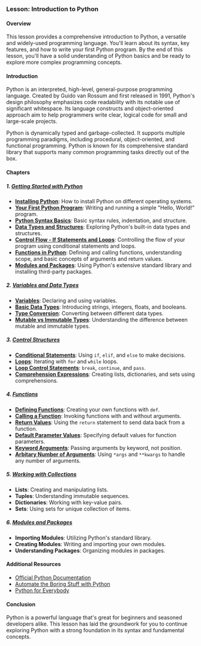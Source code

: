 ### Lesson: Introduction to Python

#### Overview
This lesson provides a comprehensive introduction to Python, a versatile and widely-used programming language. You'll learn about its syntax, key features, and how to write your first Python program. By the end of this lesson, you'll have a solid understanding of Python basics and be ready to explore more complex programming concepts.

#### Introduction
Python is an interpreted, high-level, general-purpose programming language. Created by Guido van Rossum and first released in 1991, Python's design philosophy emphasizes code readability with its notable use of significant whitespace. Its language constructs and object-oriented approach aim to help programmers write clear, logical code for small and large-scale projects.

Python is dynamically typed and garbage-collected. It supports multiple programming paradigms, including procedural, object-oriented, and functional programming. Python is known for its comprehensive standard library that supports many common programming tasks directly out of the box.

#### Chapters

##### 1. **[Getting Started with Python](./001.1-Getting%20Started%20with%20Python.md)**
   - **[Installing Python](./001.1-Getting%20Started%20with%20Python.md#Chapter%201:%20Installing%20Python)**: How to install Python on different operating systems.
   - **[Your First Python Program](./001.1.2-Your%20First%20Python%20Program.md)**: Writing and running a simple "Hello, World!" program.
   - **[Python Syntax Basics](./001.1.3-Python%20Syntax%20Basics.md)**: Basic syntax rules, indentation, and structure.
   - **[Data Types and Structures](./001.1.4-Data%20Types%20and%20Structures.md)**: Exploring Python's built-in data types and structures.
   - **[Control Flow - If Statements and Loops](./001.1.5-Control%20Flow%20-%20If%20Statements%20and%20Loops.md)**: Controlling the flow of your program using conditional statements and loops.
   - **[Functions in Python](./001.1.6-Functions%20in%20Python.md)**: Defining and calling functions, understanding scope, and basic concepts of arguments and return values.
   - **[Modules and Packages](./001.1.7-Modules%20and%20Packages.md)**: Using Python's extensive standard library and installing third-party packages.

##### 2. **[Variables and Data Types](./001.2-Variables%20and%20Data%20Types.md)**
   - **[Variables](./001.2-Variables%20and%20Data%20Types.md#Variables)**: Declaring and using variables.
   - **[Basic Data Types](./001.2-Variables%20and%20Data%20Types.md#Basic%20Data%20Types)**: Introducing strings, integers, floats, and booleans.
   - **[Type Conversion](./001.2-Variables%20and%20Data%20Types.md#Type%20Conversion)**: Converting between different data types.
   - **[Mutable vs Immutable Types](./001.2-Variables%20and%20Data%20Types.md#Mutable%20vs%20Immutable%20Types)**: Understanding the difference between mutable and immutable types.

##### 3. **[Control Structures](./001.3-Control%20Structures.md)**
   - **[Conditional Statements](./001.3-Control%20Structures.md#Conditional%20Statements%20(`if`,%20`elif`,%20`else`))**: Using `if`, `elif`, and `else` to make decisions.
   - **[Loops](./001.3-Control%20Structures.md#Loops)**: Iterating with `for` and `while` loops.
   - **[Loop Control Statements](./001.3-Control%20Structures.md#Loop%20Control%20Statements)**: `break`, `continue`, and `pass`.
   - **[Comprehension Expressions](./001.3-Control%20Structures.md#Comprehension%20Expressions)**: Creating lists, dictionaries, and sets using comprehensions.

##### 4. **[Functions](./001.4-Functions.md)**
   - **[Defining Functions](./001.4-Functions.md#Defining%20Functions)**: Creating your own functions with `def`.
   - **[Calling a Function](./001.4-Functions.md#Calling%20a%20Function)**: Invoking functions with and without arguments.
   - **[Return Values](./001.4-Functions.md#Return%20Values)**: Using the `return` statement to send data back from a function.
   - **[Default Parameter Values](./001.4-Functions.md#Default%20Parameter%20Values)**: Specifying default values for function parameters.
   - **[Keyword Arguments](./001.4-Functions.md#Keyword%20Arguments)**: Passing arguments by keyword, not position.
   - **[Arbitary Number of Arguments](./001.4-Functions.md#Arbitrary%20Number%20of%20Arguments)**: Using `*args` and `**kwargs` to handle any number of arguments.

##### 5. **[Working with Collections](./001.5-Working%20with%20Collections.md)**
   - **Lists**: Creating and manipulating lists.
   - **Tuples**: Understanding immutable sequences.
   - **Dictionaries**: Working with key-value pairs.
   - **Sets**: Using sets for unique collection of items.

##### 6. **[Modules and Packages](./001.6-Modules%20and%20Packages.md)**
   - **Importing Modules**: Utilizing Python's standard library.
   - **Creating Modules**: Writing and importing your own modules.
   - **Understanding Packages**: Organizing modules in packages.

#### Additional Resources
- [Official Python Documentation](https://docs.python.org/3/)
- [Automate the Boring Stuff with Python](https://automatetheboringstuff.com/)
- [Python for Everybody](https://www.py4e.com/)

#### Conclusion
Python is a powerful language that's great for beginners and seasoned developers alike. This lesson has laid the groundwork for you to continue exploring Python with a strong foundation in its syntax and fundamental concepts.
